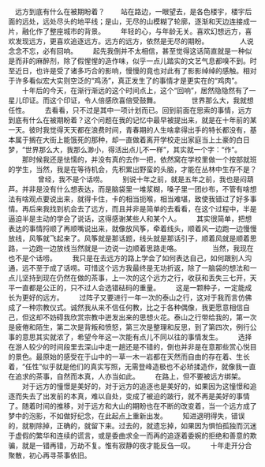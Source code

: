 　远方到底有什么在被期盼着？ 　　站在路边，一眼望去，是各色楼宇，楼宇后面的远处，远处尽头的地平线；是山，无尽的山模糊了轮廓，逐渐和天边连接成一片，融化作了整座城市的背景。 　　年轻的心，与年龄无关。喜欢幻想远方，喜欢发现远方，更喜欢追逐远方。远方的远方，依然是无尽的期盼。 　　 　　人说念念不忘，必有回响。 　　起先我倒并不太相信，甚至觉得这话简直就是一种似是而非的麻醉剂，除了假惺惺的造作味，似乎一点儿踏实的文艺气息都嗅不到。时至近日，也许是受了诸多巧合的影响，慢慢的竟也对此有了影影绰绰的感触。相对于许多看似宏大实则空泛的“鸡汤”，真正发生了的事情才是更实在的“鸡肉”。 　　十年后的今天，在渐行渐远的这个时间点上，这个“回响”，居然隐隐然有了一星儿印证。而这个印证，令人倍感欣喜倍受鼓舞。 　　 　　世界那么大，我就想任性。 　　去看看，只不过是其中一项计划而已。回到前面在思索的事情，远方到底有什么在被期盼着？这个问题在我的记忆中最早被提出来，就是在十年前的某一天。彼时我觉得天天都在浪费时间，青春期的人生啥拿得出手的特长都没有，基本属于搁在大街上能饿死的那种，却一直做着离开学校走出家庭当上土豪的白日梦，“世界那么大，我那么渺小，得活出点儿不一样”，其实就一个字：“作”。 　　那时候我还是怯懦的，并没有真的去作一把，依然窝在学校里做一个按部就班的学生，当然，我是在等待机会，先积累出野蛮的头脑，才能在丛林中生存不是？ 　　 　　曾经，我不是个话唠。 　　别说十年之前，就是五年之前，我也是闷葫芦。并非是没有什么想表达，而是脑袋里一堆浆糊，嗓子里一团纱布，不管有啥想法有啥观点要说出来，就得卡住，卡的相当扼喉，相当难堪，致使我错过了好多事情。再后来我找到机会去了远方，而且并非是简单的去看看，在这个过程中，半是逼迫半是主动的学会了说话，这得感谢某些人和某个人。 　　其实很简单，把想表达的事情捋顺了再顺嘴说出来，就像放风筝，牵着线头，顺着风一边跑一边慢慢放线，风筝就飞起来了。风筝就是那话题，线头就是那话引子，顺着风就是顺着思路，一边跑一边放线当然就是一边说一边顺着思路走咯。 　　 　　当然，我现在也不是个话唠。 　　我只是在去远方的路上学会了如何表达自己，如何跟别人沟通，远不至于成了话唠。可惜这个远方我最终是无功折返，除了一脑袋的想法和一点儿坚持到现在仍然在做的茶事，上一次的这个远方之行，收获和丢失三七开，天平一直都是公正的，只不过人会选错砝码的重量。 　　这是一颗种子，一定能成长为更好的远方。 　　过阵子又要进行一年一次的泰山之行，这对于我而言仿佛成了一种宗教仪式。诚然我从来不信任何教，比之于各种偶像，我更愿意相信自己，但这却不妨碍我欣赏宗教中迸发出来的思想火花。泰山之行带给我的，第一次是疲倦和陌生，第二次是背叛和愤怒，第三次是整理和反思，到了第四次，例行公事的意思其实就浓了，希望今年这一次能有点儿不同以往的事情发生。 　　选择在游人较少的时间段里去深山中走一趟还是不错的，倒也并非是在意那些赏心悦目的景色。最原始的感受在于山中的一草一木一岩都在天然而自由的存在着、生长着，“任性”似乎就是他们的真实写照，无需登峰造极也不必矫揉造作，就像我一直在追求的茶事，自然而本真，人亦当如此。 　　在路上，但不要被远方绑架。 　　对于远方的憧憬是美好的，对于远方的追逐也是美好的，如果因为这憧憬和追逐而失去了出发前的本真，难以自处，变成了被迫的跛行，就不再是美好的事情了。随着时间的推移，对于远方和大山的期盼也在不断的改变着，当一个远方成了梦中的泡影，不如做好纪念，在此起点上重新出发。 　　知进退明得失，错误的，就剔除掉，正确的，就留下来。过去的，就遗忘掉，如果因为惧怕孤独而沉迷于虚假的繁华和连续的谎言，或是委曲求全一而再的追逐着委婉的拒绝和善意的欺骗，就是一错再错，万劫不复。惟有寂静的夜才能反刍一叹。 　　十年走开分合聚散，初心再寻茶事依旧。
